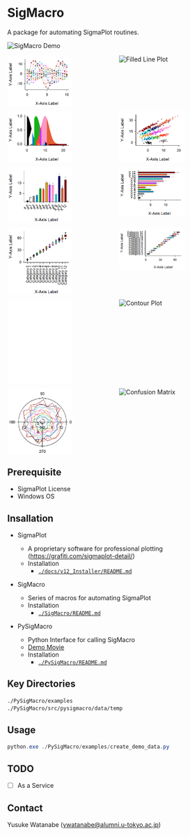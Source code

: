 <!-- ---
!-- Timestamp: 2025-04-01 20:39:06
!-- Author: ywatanabe
!-- File: /home/ywatanabe/win/documents/SigMacro/README.md
!-- --- -->

# SigMacro

A package for automating SigmaPlot routines.

![SigMacro Demo](./docs/demo.gif)

<div style="display: grid; grid-template-columns: repeat(2, 1fr); grid-gap: 10px;">
    <img src="./templates/jnb/line_cropped.gif" alt="Line Plot" width="150" />
    <img src="./templates/jnb/filled_line_cropped.gif" alt="Filled Line Plot" width="150" />
    <img src="./templates/jnb/area_cropped.gif" alt="Area Plot" width="150" />
    <img src="./templates/jnb/scatter_cropped.gif" alt="Scatter Plot" width="150" />
    <img src="./templates/jnb/bar_cropped.gif" alt="Bar Plot" width="150" />
    <img src="./templates/jnb/barh_cropped.gif" alt="Horizontal Bar Plot" width="150" />
    <img src="./templates/jnb/box_cropped.gif" alt="Box Plot" width="150" />
    <img src="./templates/jnb/boxh_cropped.gif" alt="Horizontal Box Plot" width="150" />
    <img src="./templates/jnb/violin_cropped.gif" alt="Violin Plot" width="150" />
    <img src="./templates/jnb/contour_cropped.gif" alt="Contour Plot" width="150" />
    <img src="./templates/jnb/polar_cropped.gif" alt="Polar Plot" width="150" />
    <img src="./templates/jnb/confusion_matrix_cropped.gif" alt="Confusion Matrix" width="150" />
</div>

## Prerequisite

 - SigmaPlot License 
 - Windows OS

## Insallation

- SigmaPlot
  - A proprietary software for professional plotting (https://grafiti.com/sigmaplot-detail/)
  - Installation
    - [`./docs/v12_Installer/README.md`](./docs/v12_Installer/README.md)

- SigMacro
  - Series of macros for automating SigmaPlot
  - Installation
    - [`./SigMacro/README.md`](./SigMacro/README.md)

- PySigMacro
  - Python Interface for calling SigMacro
  - [Demo Movie](https://onedrive.live.com/?qt=allmyphotos&photosData=%2Fshare%2F12F1169924695EF9%213150863%3Fithint%3Dvideo%26e%3DLnoc26&sw=bypassConfig&cid=12F1169924695EF9&id=12F1169924695EF9%213150863&authkey=%21AFE1u69Zha9Sois&v=photos)
  - Installation
    - [`./PySigMacro/README.md`](./PySigMacro/README.md)

## Key Directories

``` bash
./PySigMacro/examples
./PySigMacro/src/pysigmacro/data/temp
```

## Usage

``` powershell
python.exe ./PySigMacro/examples/create_demo_data.py
```

## TODO
- [ ] As a Service

## Contact
Yusuke Watanabe (ywatanabe@alumni.u-tokyo.ac.jp)

<!-- EOF -->